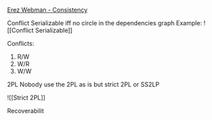 [Erez Webman - Consistency](https://drive.google.com/drive/u/0/folders/19CbACTV4c2beowEvOGm0z8gwj8oCnfmh "https://drive.google.com/drive/u/0/folders/19CbACTV4c2beowEvOGm0z8gwj8oCnfmh")

Conflict Serializable iff no circle in the dependencies graph
Example:
![[Conflict Serializable]]

Conflicts:
1. R/W
2. W/R
3. W/W

2PL 
Nobody use the 2PL as is but strict 2PL or SS2LP

![[Strict 2PL]]

Recoverabilit

